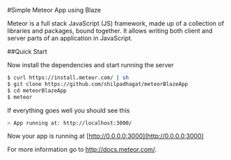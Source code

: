 #Simple Meteor App using Blaze

Meteor is a full stack JavaScript (JS) framework, made up of a collection of libraries and packages, bound together.
It allows writing both client and server parts of an application in JavaScript. 

##Quick Start

Now install the dependencies and start running the server

```bash
$ curl https://install.meteor.com/ | sh
$ git clone https://github.com/shilpadhagat/meteorBlazeApp
$ cd meteorBlazeApp
$ meteor
```

If everything goes well you should see this

```bash
> App running at: http://localhost:3000/
```

Now your app is running at [http://0.0.0.0:3000](http://0.0.0.0:3000)

For more information go to  http://docs.meteor.com/.
